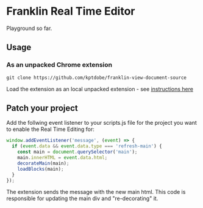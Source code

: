 # Franklin Real Time Editor

Playground so far.

## Usage

### As an unpacked Chrome extension

```
git clone https://github.com/kptdobe/franklin-view-document-source
```

Load the extension as an local unpacked extension - see [instructions here](https://developer.chrome.com/docs/extensions/mv3/getstarted/#unpacked)

## Patch your project

Add the follwing event listener to your scripts.js file for the project you want to enable the Real Time Editing for:

```js
window.addEventListener('message', (event) => {
  if (event.data && event.data.type === 'refresh-main') {
    const main = document.querySelector('main');
    main.innerHTML = event.data.html;
    decorateMain(main);
    loadBlocks(main);
  }
});
```

The extension sends the message with the new main html. This code is responsible for updating the main div and "re-decorating" it.
